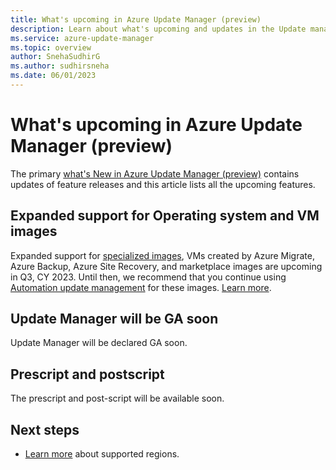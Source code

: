 ```yaml
---
title: What's upcoming in Azure Update Manager (preview)
description: Learn about what's upcoming and updates in the Update manager (preview) service.
ms.service: azure-update-manager
ms.topic: overview
author: SnehaSudhirG
ms.author: sudhirsneha
ms.date: 06/01/2023
---
```


# What's upcoming in Azure Update Manager (preview)

The primary [what's New in Azure Update Manager (preview)](whats-new.md) contains updates of feature releases and this article lists all the upcoming features.

## Expanded support for Operating system and VM images
 
Expanded support for [specialized images](../virtual-machines/linux/imaging.md#specialized-images), VMs created by Azure Migrate, Azure Backup, Azure Site Recovery, and marketplace images are upcoming in Q3, CY 2023. Until then, we recommend that you continue using [Automation update management](../automation/update-management/overview.md) for these images. [Learn more](support-matrix.md#supported-operating-systems).

## Update Manager will be GA soon

Update Manager will be declared GA soon.

## Prescript and postscript 

The prescript and post-script will be available soon.

## Next steps

- [Learn more](support-matrix.md) about supported regions.